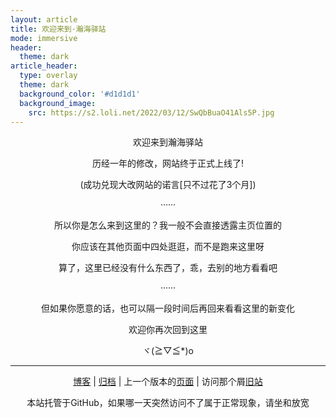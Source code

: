 ```yaml
---
layout: article
title: 欢迎来到·瀚海驿站
mode: immersive
header:
  theme: dark
article_header:
  type: overlay
  theme: dark
  background_color: '#d1d1d1'
  background_image:
    src: https://s2.loli.net/2022/03/12/SwQbBuaO41Als5P.jpg
---
```


<!--more-->

<p align="center">欢迎来到瀚海驿站</p>

<p align="center">历经一年的修改，网站终于正式上线了!</p>

<p align="center">(成功兑现大改网站的诺言[只不过花了3个月])</p>

<p align="center">······</p>

<p align="center">所以你是怎么来到这里的？我一般不会直接透露主页位置的</p>

<p align="center">你应该在其他页面中四处逛逛，而不是跑来这里呀</p>

<p align="center">算了，这里已经没有什么东西了，乖，去别的地方看看吧</p>

<p align="center">······</p>

<p align="center">但如果你愿意的话，也可以隔一段时间后再回来看看这里的新变化</p>

<p align="center">欢迎你再次回到这里</p>

<p align="center">ヾ(≧▽≦*)o</p>

<hr>

<p align="center"><a href='/home.html'><span>博客</span></a> | <a href='/archive.html'><span>归档</span></a> | 上一个版本的<a href='/old.html'>页面</a> | 访问那个屑<span><a href='https://vast-ocean-awa.mysxl.cn/'><span>旧站</span></a></span></p>

<p align="center"><span>本站托管于GitHub，如果哪一天突然访问不了属于正常现象，请坐和放宽</span></p>

